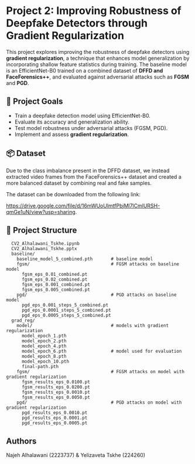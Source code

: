 # Project 2: Improving Robustness of Deepfake Detectors through Gradient Regularization

This project explores improving the robustness of deepfake detectors using **gradient regularization**, a technique that enhances model generalization by incorporating shallow feature statistics during training. The baseline model is an EfficientNet-B0 trained on a combined dataset of **DFFD and FaceForensics++**, and evaluated against adversarial attacks such as **FGSM** and **PGD**.

## 📌 Project Goals

- Train a deepfake detection model using EfficientNet-B0.
- Evaluate its accuracy and generalization ability.
- Test model robustness under adversarial attacks (FGSM, PGD).
- Implement and assess **gradient regularization**.

## 📦 Dataset
Due to the class imbalance present in the DFFD dataset, we instead extracted video frames from the FaceForensics++ dataset and created a more balanced dataset by combining real and fake samples.

The dataset can be downloaded from the following link: 

https://drive.google.com/file/d/16mWUoUlmtfPbjMl7lCmlURSH-qmGe1uN/view?usp=sharing.

## 📁 Project Structure

```project/
  CV2_Alhalawani_Tskhe.ipynb  
  CV2_Alhalawani_Tskhe.pptx
  baseline/
    baseline_model_5_combined.pth       # baseline model
    fgsm/                               # FGSM attacks on baseline model
      fgsm_eps_0.01_combined.pt
      fgsm_eps_0.02_combined.pt
      fgsm_eps_0.001_combined.pt
      fgsm_eps_0.005_combined.pt
    pgd/                                # PGD attacks on baseline model
      pgd_eps_0.001_steps_5_combined.pt
      pgd_eps_0.0001_steps_5_combined.pt
      pgd_eps_0.0005_steps_5_combined.pt
  grad_reg/
    model/                              # models with gradient regularization
      model_epoch_1.pth
      model_epoch_2.pth
      model_epoch_4.pth
      model_epoch_6.pth                 # model used for evaluation
      model_epoch_8.pth
      model_epoch_10.pth
      final-path.pth
    fgsm/                               # FGSM attacks on model with gradient regularization
      fgsm_results_eps_0.0100.pt
      fgsm_results_eps_0.0200.pt
      fgsm_results_eps_0.0010.pt
      fgsm_results_eps_0.0050.pt
    pgd/                                # PGD attacks on model with gradient regularization
      pgd_results_eps_0.0010.pt
      pgd_results_eps_0.0001.pt
      pgd_results_eps_0.0005.pt
```
## Authors

Najeh Alhalawani (2223737) & Yelizaveta Tskhe (224260)
